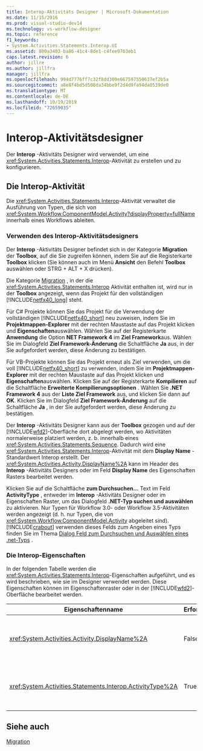 ```yaml
---
title: Interop-Aktivitäts Designer | Microsoft-Dokumentation
ms.date: 11/15/2016
ms.prod: visual-studio-dev14
ms.technology: vs-workflow-designer
ms.topic: reference
f1_keywords:
- System.Activities.Statements.Interop.UI
ms.assetid: 800a3403-ba86-41c4-8de1-c4fee9703eb1
caps.latest.revision: 6
author: jillre
ms.author: jillfra
manager: jillfra
ms.openlocfilehash: 994d7776ff7c32f8dd309e667597550637ef2b5a
ms.sourcegitcommit: a8e8f4bd5d508da34bbe9f2d4d9fa94da0539de0
ms.translationtype: MT
ms.contentlocale: de-DE
ms.lasthandoff: 10/19/2019
ms.locfileid: "72659035"
---
```

# <a name="interop-activity-designer"></a>Interop-Aktivitätsdesigner
Der **Interop** -Aktivitäts Designer wird verwendet, um eine <xref:System.Activities.Statements.Interop>-Aktivität zu erstellen und zu konfigurieren.

## <a name="the-interop-activity"></a>Die Interop-Aktivität
 Die <xref:System.Activities.Statements.Interop>-Aktivität verwaltet die Ausführung von Typen, die sich von <xref:System.Workflow.ComponentModel.Activity?displayProperty=fullName> innerhalb eines Workflows ableiten.

### <a name="using-the-interop-activity-designer"></a>Verwenden des Interop-Aktivitätsdesigners
 Der **Interop** -Aktivitäts Designer befindet sich in der Kategorie **Migration** der **Toolbox**, auf die Sie zugreifen können, indem Sie auf die Registerkarte **Toolbox** klicken (Sie können auch im Menü **Ansicht** den Befehl **Toolbox** auswählen oder STRG + ALT + X drücken).

 Die Kategorie [Migration](../workflow-designer/migration-activity-designers.md) , in der die <xref:System.Activities.Statements.Interop> Aktivität enthalten ist, wird nur in der **Toolbox** angezeigt, wenn das Projekt für den vollständigen [!INCLUDE[netfx40_long](../includes/netfx40-long-md.md)] steht.

 Für C# Projekte können Sie das Projekt für die Verwendung der vollständigen [!INCLUDE[netfx40_short](../includes/netfx40-short-md.md)] neu zuweisen, indem Sie im **Projektmappen-Explorer** mit der rechten Maustaste auf das Projekt klicken und **Eigenschaften**auswählen. Wählen Sie auf der Registerkarte **Anwendung** die Option **NET Framework 4** im **Ziel Framework**aus. Wählen Sie im Dialogfeld **Ziel Framework-Änderung** die Schaltfläche **Ja** aus, in der Sie aufgefordert werden, diese Änderung zu bestätigen.

 Für VB-Projekte können Sie das Projekt erneut als Ziel verwenden, um die voll [!INCLUDE[netfx40_short](../includes/netfx40-short-md.md)] zu verwenden, indem Sie im **Projektmappen-Explorer** mit der rechten Maustaste auf das Projekt klicken und **Eigenschaften**auswählen. Klicken Sie auf der Registerkarte **Kompilieren** auf die Schaltfläche **Erweiterte Kompilierungsoptionen** . Wählen Sie **.NET Framework 4** aus der **Liste Ziel Framework** aus, und klicken Sie dann auf **OK**. Klicken Sie im Dialogfeld **Ziel Framework-Änderung** auf die Schaltfläche **Ja** , in der Sie aufgefordert werden, diese Änderung zu bestätigen.

 Der **Interop** -Aktivitäts Designer kann aus der **Toolbox** gezogen und auf der [!INCLUDE[wfd2](../includes/wfd2-md.md)]-Oberfläche dort abgelegt werden, wo Aktivitäten normalerweise platziert werden, z. b. innerhalb eines <xref:System.Activities.Statements.Sequence>. Dadurch wird eine <xref:System.Activities.Statements.Interop>-Aktivität mit dem **Display Name** -Standardwert Interop erstellt. Der <xref:System.Activities.Activity.DisplayName%2A> kann im Header des **Interop** -Aktivitäts Designers oder im Feld **Display Name** des Eigenschaften Rasters bearbeitet werden.

 Klicken Sie auf die Schaltfläche **zum Durchsuchen...** Text im Feld **ActivityType** , entweder im **Interop** -Aktivitäts Designer oder im Eigenschaften Raster, um das Dialogfeld **.NET-Typ suchen und auswählen** zu aktivieren. Nur Typen für Workflow 3.0- oder Workflow 3.5-Aktivitäten werden angezeigt (d. h. nur Typen, die von <xref:System.Workflow.ComponentModel.Activity> abgeleitet sind). [!INCLUDE[crabout](../includes/crabout-md.md)] verwenden dieses Felds zum Angeben eines Typs finden Sie im Thema [Dialog Feld zum Durchsuchen und Auswählen eines .net-Typs](../workflow-designer/browse-and-select-a-dotnet-type-dialog-box.md) .

### <a name="the-interop-properties"></a>Die Interop-Eigenschaften
 In der folgenden Tabelle werden die <xref:System.Activities.Statements.Interop>-Eigenschaften aufgeführt, und es wird beschrieben, wie sie im Designer verwendet werden. Diese Eigenschaften können im Eigenschaftenraster oder in der [!INCLUDE[wfd2](../includes/wfd2-md.md)]-Oberfläche bearbeitet werden.

|Eigenschaftenname|Erforderlich|Verwendung|
|-------------------|--------------|-----------|
|<xref:System.Activities.Activity.DisplayName%2A>|False|Der Anzeigename der <xref:System.Activities.Statements.Interop>-Aktivität. Der Standardwert lautet Interop. Obwohl der Anzeigename nicht unbedingt erforderlich ist, wird empfohlen, einen Anzeigenamen zu verwenden.|
|<xref:System.Activities.Statements.Interop.ActivityType%2A>|True|Gibt den Typ der in der <xref:System.Activities.Statements.Interop>-Aktivität enthaltenen Aktivität an. Der angegebene Typ muss von <xref:System.Workflow.ComponentModel.Activity> abgeleitet sein.|

## <a name="see-also"></a>Siehe auch
 [Migration](../workflow-designer/migration-activity-designers.md)